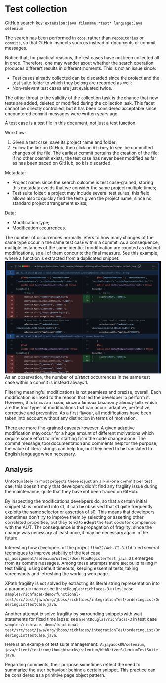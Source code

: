# Test collection

GitHub search key: `extension:java filename:*test* language:Java selenium`

The search has been performed in `code`, rather than `repositories` or `commits`, so that GitHub inspects sources instead of documents or commit messages.

Notice that, for practical reasons, the test cases have not been collected all in once. Therefore, one may wander about whether the search operation produces different results in different moments. This is not an issue since:

- Test cases already collected can be discarded since the project and the test suite folder to which they belong are recorded as well;
- Non-relevant test cases are just evaluated twice.

The other threat to the validity of the collection task is the chance that new tests are added, deleted or modified during the collection task. This facet cannot be directly controlled, but it has been considered acceptable since encountered commit messages were written years ago.

A test case is a test file in this document, not just a test function.

Workflow:

1. Given a test case, save its project name and folder;
2. Follow the link on GitHub, then click on `History` to see the committed changes of the file. The earliest commit pertains the creation of the file; if no other commit exists, the test case has never been modified as far as has been traced on GitHub, so it is discarded.

Metadata:

- Project name: since the search outcome is test case-grained, storing this metadata avoids that we consider the same project multiple times;
- Test suite folder: a project may include several test suites; this field allows also to quickly find the tests given the project name, since no standard project arrangement exists;

Data:

- Modification type;
- Modification occurrences.

The number of occurrences normally refers to how many changes of the same type occur in the same test case within a commit. As a consequence, multiple instances of the same identical modification are counted as distinct modifications, so all of them concur to the final measure. See this example, where a function is extracted from a duplicated snippet: ![Example0](<./DiffExamples/Example0.png>)
As an observation, the number of *distinct* occurrences in the same test case within a commit is instead always 1.

Filtering meaningful modifications is not seamless and precise, overall. Each modification is linked to the reason that led the developer to perform it. However, this is not an issue, since a famous taxonomy already tells which are the four types of modifications that can occur: adaptive, perfective, corrective and preventive.
As a first flavour, all modifications have been taken into account without any distinction in terms of motivation.

There are more fine-grained caveats however. A given adaptive modification may occur for a huge amount of different motivations which require some effort to infer starting from the code change alone. The commit message, tool documentation and comments help for the purpose; the value of literal strings can help too, but they need to be translated to English language when necessary.

## Analysis

Unfortunately in most projects there is just an all-in-one commit per test cae; this doesn't imply that developers didn't find any fragility issue during the maintenance, quite that they have not been traced on GitHub.

By inspecting the modifications developers do, so that a certain initial snippet s0 is modified into s1, it can be observed that s1 quite frequently exploits the same selector or assertion of s0. This means that developers sometimes don't try to improve them by selecting or asserting other correlated properties, but they tend to **adapt** the test code for compliance with the AUT. The consequence is the propagation of fragility: since the change was necessary at least once, it may be necessary again in the future.

Interesting how developers of the project `ffhu22/Web-CI-Build` tried several techniques to improve stability of the test case `qa_assignment/selenium/uitest/UserFlowRegisterTest.java`, as emerges from its commit messages. Among these attempts there are: build failing if test failing, using default timeouts, keeping essential tests, taking screenshots and refreshing the working web page.

XPath fragility is not solved by extracting its literal string representation into a parametric macro: see `BrentDouglas/richfaces-3` in test case `samples/richfaces-demo/functional-test/src/test/java/org/jboss/richfaces/integrationTest/orderingList/OrderingListTestCase.java`.

Another attempt to solve fragility by surrounding snippets with wait statements for fixed time lapse: see `BrentDouglas/richfaces-3` in test case `samples/richfaces-demo/functional-test/src/test/java/org/jboss/richfaces/integrationTest/orderingList/OrderingListTestCase.java`.

Here is an example of test suite management: `Vijayasok89/selenium`, `java/client/test/com/thoughtworks/selenium/WebDriverSeleniumTestSuite.java`.

Regarding comments, their purpose sometimes reflect the need to summarize the user behaviour behind a certain snippet. This practice can be considered as a primitive page object pattern.
